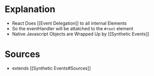 # Explanation

- React Does [[Event Delegation]] to all internal Elements
- So the eventHandler will be attatched to the `#root` element
- Native Javascript Objects are Wrapped Up by [[Synthetic Events]]

# Sources

- extends [[Synthetic Events#Sources]]
